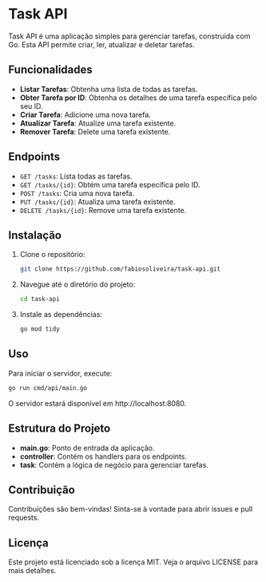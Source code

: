 # Task API

Task API é uma aplicação simples para gerenciar tarefas, construída com Go. Esta API permite criar, ler, atualizar e deletar tarefas.

## Funcionalidades

- **Listar Tarefas**: Obtenha uma lista de todas as tarefas.
- **Obter Tarefa por ID**: Obtenha os detalhes de uma tarefa específica pelo seu ID.
- **Criar Tarefa**: Adicione uma nova tarefa.
- **Atualizar Tarefa**: Atualize uma tarefa existente.
- **Remover Tarefa**: Delete uma tarefa existente.

## Endpoints

- `GET /tasks`: Lista todas as tarefas.
- `GET /tasks/{id}`: Obtém uma tarefa específica pelo ID.
- `POST /tasks`: Cria uma nova tarefa.
- `PUT /tasks/{id}`: Atualiza uma tarefa existente.
- `DELETE /tasks/{id}`: Remove uma tarefa existente.

## Instalação

1. Clone o repositório:
    ```sh
    git clone https://github.com/fabiosoliveira/task-api.git
    ```
2. Navegue até o diretório do projeto:
    ```sh
    cd task-api
    ```
3. Instale as dependências:
    ```sh
    go mod tidy
    ```

## Uso

Para iniciar o servidor, execute:
```sh
go run cmd/api/main.go
```

O servidor estará disponível em http://localhost:8080.

## Estrutura do Projeto

- **main.go**: Ponto de entrada da aplicação.
- **controller**: Contém os handlers para os endpoints.
- **task**: Contém a lógica de negócio para gerenciar tarefas.

## Contribuição
Contribuições são bem-vindas! Sinta-se à vontade para abrir issues e pull requests.

## Licença
Este projeto está licenciado sob a licença MIT. Veja o arquivo LICENSE para mais detalhes.